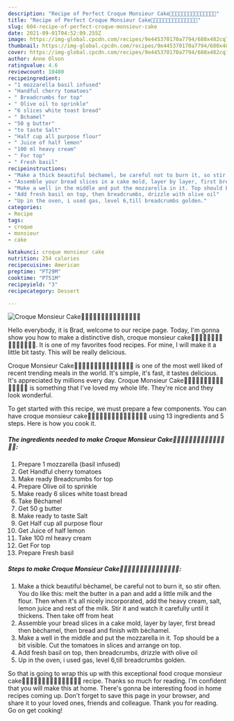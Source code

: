 ```yaml
---
description: "Recipe of Perfect Croque Monsieur Cake🍅🍅🍅🍅🍅🍅🍅🍅🍞🍞🍞🍞🥛🥛🥛"
title: "Recipe of Perfect Croque Monsieur Cake🍅🍅🍅🍅🍅🍅🍅🍅🍞🍞🍞🍞🥛🥛🥛"
slug: 604-recipe-of-perfect-croque-monsieur-cake
date: 2021-09-01T04:52:09.255Z
image: https://img-global.cpcdn.com/recipes/9e445370170a7794/680x482cq70/croque-monsieur-cake-recipe-main-photo.jpg
thumbnail: https://img-global.cpcdn.com/recipes/9e445370170a7794/680x482cq70/croque-monsieur-cake-recipe-main-photo.jpg
cover: https://img-global.cpcdn.com/recipes/9e445370170a7794/680x482cq70/croque-monsieur-cake-recipe-main-photo.jpg
author: Anne Olson
ratingvalue: 4.6
reviewcount: 10480
recipeingredient:
- "1 mozzarella basil infused"
- "Handful cherry tomatoes"
- " Breadcrumbs for top"
- " Olive oil to sprinkle"
- "6 slices white toast bread"
- " Bchamel"
- "50 g butter"
- "to taste Salt"
- "Half cup all purpose flour"
- " Juice of half lemon"
- "100 ml heavy cream"
- " For top"
- " Fresh basil"
recipeinstructions:
- "Make a thick beautiful bèchamel, be careful not to burn it, so stir often. You do like this: melt the butter in a pan and add a little milk and the flour. Then when it&#39;s all nicely incorporated, add the heavy cream, salt, lemon juice and rest of the milk. Stir it and watch it carefully until it thickens. Then take off from heat"
- "Assemble your bread slices in a cake mold, layer by layer, first bread then bèchamel, then bread and finish with bèchamel."
- "Make a well in the middle and put the mozzarella in it. Top should be a bit visible. Cut the tomatoes in slices and arrange on top."
- "Add fresh basil on top, then breadcrumbs, drizzle with olive oil"
- "Up in the oven, i used gas, level 6,till breadcrumbs golden."
categories:
- Recipe
tags:
- croque
- monsieur
- cake

katakunci: croque monsieur cake 
nutrition: 254 calories
recipecuisine: American
preptime: "PT29M"
cooktime: "PT51M"
recipeyield: "3"
recipecategory: Dessert

---
```



![Croque Monsieur Cake🍅🍅🍅🍅🍅🍅🍅🍅🍞🍞🍞🍞🥛🥛🥛](https://img-global.cpcdn.com/recipes/9e445370170a7794/680x482cq70/croque-monsieur-cake-recipe-main-photo.jpg)

Hello everybody, it is Brad, welcome to our recipe page. Today, I'm gonna show you how to make a distinctive dish, croque monsieur cake🍅🍅🍅🍅🍅🍅🍅🍅🍞🍞🍞🍞🥛🥛🥛. It is one of my favorites food recipes. For mine, I will make it a little bit tasty. This will be really delicious.



Croque Monsieur Cake🍅🍅🍅🍅🍅🍅🍅🍅🍞🍞🍞🍞🥛🥛🥛 is one of the most well liked of recent trending meals in the world. It's simple, it's fast, it tastes delicious. It's appreciated by millions every day. Croque Monsieur Cake🍅🍅🍅🍅🍅🍅🍅🍅🍞🍞🍞🍞🥛🥛🥛 is something that I've loved my whole life. They're nice and they look wonderful.


To get started with this recipe, we must prepare a few components. You can have croque monsieur cake🍅🍅🍅🍅🍅🍅🍅🍅🍞🍞🍞🍞🥛🥛🥛 using 13 ingredients and 5 steps. Here is how you cook it.

<!--inarticleads1-->

##### The ingredients needed to make Croque Monsieur Cake🍅🍅🍅🍅🍅🍅🍅🍅🍞🍞🍞🍞🥛🥛🥛:

1. Prepare 1 mozzarella (basil infused)
1. Get Handful cherry tomatoes
1. Make ready  Breadcrumbs for top
1. Prepare  Olive oil to sprinkle
1. Make ready 6 slices white toast bread
1. Take  Bèchamel
1. Get 50 g butter
1. Make ready to taste Salt
1. Get Half cup all purpose flour
1. Get  Juice of half lemon
1. Take 100 ml heavy cream
1. Get  For top
1. Prepare  Fresh basil




<!--inarticleads2-->

##### Steps to make Croque Monsieur Cake🍅🍅🍅🍅🍅🍅🍅🍅🍞🍞🍞🍞🥛🥛🥛:

1. Make a thick beautiful bèchamel, be careful not to burn it, so stir often. You do like this: melt the butter in a pan and add a little milk and the flour. Then when it&#39;s all nicely incorporated, add the heavy cream, salt, lemon juice and rest of the milk. Stir it and watch it carefully until it thickens. Then take off from heat
1. Assemble your bread slices in a cake mold, layer by layer, first bread then bèchamel, then bread and finish with bèchamel.
1. Make a well in the middle and put the mozzarella in it. Top should be a bit visible. Cut the tomatoes in slices and arrange on top.
1. Add fresh basil on top, then breadcrumbs, drizzle with olive oil
1. Up in the oven, i used gas, level 6,till breadcrumbs golden.




So that is going to wrap this up with this exceptional food croque monsieur cake🍅🍅🍅🍅🍅🍅🍅🍅🍞🍞🍞🍞🥛🥛🥛 recipe. Thanks so much for reading. I'm confident that you will make this at home. There's gonna be interesting food in home recipes coming up. Don't forget to save this page in your browser, and share it to your loved ones, friends and colleague. Thank you for reading. Go on get cooking!
